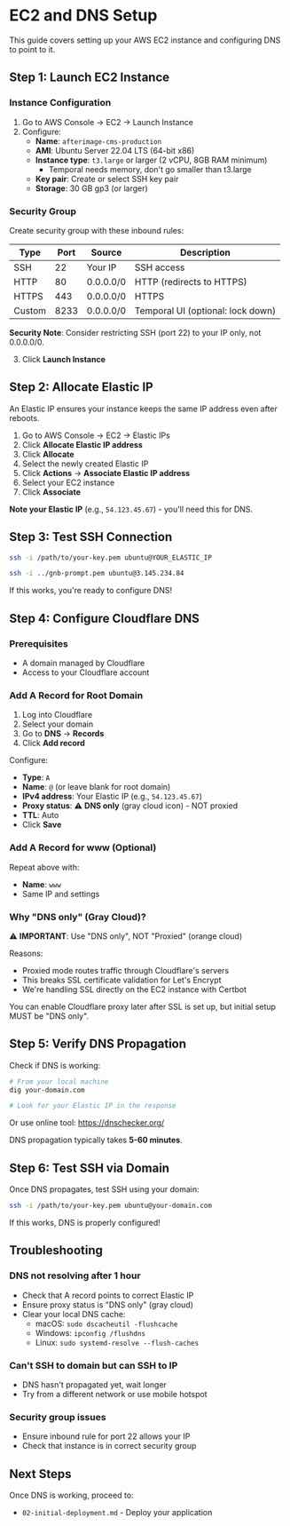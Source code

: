 # EC2 and DNS Setup

This guide covers setting up your AWS EC2 instance and configuring DNS to point to it.

## Step 1: Launch EC2 Instance

### Instance Configuration

1. Go to AWS Console → EC2 → Launch Instance
2. Configure:
   - **Name**: `afterimage-cms-production`
   - **AMI**: Ubuntu Server 22.04 LTS (64-bit x86)
   - **Instance type**: `t3.large` or larger (2 vCPU, 8GB RAM minimum)
     - Temporal needs memory, don't go smaller than t3.large
   - **Key pair**: Create or select SSH key pair
   - **Storage**: 30 GB gp3 (or larger)

### Security Group

Create security group with these inbound rules:

| Type  | Port  | Source    | Description                    |
|-------|-------|-----------|--------------------------------|
| SSH   | 22    | Your IP   | SSH access                     |
| HTTP  | 80    | 0.0.0.0/0 | HTTP (redirects to HTTPS)      |
| HTTPS | 443   | 0.0.0.0/0 | HTTPS                          |
| Custom| 8233  | 0.0.0.0/0 | Temporal UI (optional: lock down) |

**Security Note**: Consider restricting SSH (port 22) to your IP only, not 0.0.0.0/0.

3. Click **Launch Instance**

## Step 2: Allocate Elastic IP

An Elastic IP ensures your instance keeps the same IP address even after reboots.

1. Go to AWS Console → EC2 → Elastic IPs
2. Click **Allocate Elastic IP address**
3. Click **Allocate**
4. Select the newly created Elastic IP
5. Click **Actions** → **Associate Elastic IP address**
6. Select your EC2 instance
7. Click **Associate**

**Note your Elastic IP** (e.g., `54.123.45.67`) - you'll need this for DNS.

## Step 3: Test SSH Connection

```bash
ssh -i /path/to/your-key.pem ubuntu@YOUR_ELASTIC_IP

ssh -i ../gnb-prompt.pem ubuntu@3.145.234.84
```

If this works, you're ready to configure DNS!

## Step 4: Configure Cloudflare DNS

### Prerequisites
- A domain managed by Cloudflare
- Access to your Cloudflare account

### Add A Record for Root Domain

1. Log into Cloudflare
2. Select your domain
3. Go to **DNS** → **Records**
4. Click **Add record**

Configure:
- **Type**: `A`
- **Name**: `@` (or leave blank for root domain)
- **IPv4 address**: Your Elastic IP (e.g., `54.123.45.67`)
- **Proxy status**: ⚠️ **DNS only** (gray cloud icon) - NOT proxied
- **TTL**: Auto
- Click **Save**

### Add A Record for www (Optional)

Repeat above with:
- **Name**: `www`
- Same IP and settings

### Why "DNS only" (Gray Cloud)?

⚠️ **IMPORTANT**: Use "DNS only", NOT "Proxied" (orange cloud)

Reasons:
- Proxied mode routes traffic through Cloudflare's servers
- This breaks SSL certificate validation for Let's Encrypt
- We're handling SSL directly on the EC2 instance with Certbot

You can enable Cloudflare proxy later after SSL is set up, but initial setup MUST be "DNS only".

## Step 5: Verify DNS Propagation

Check if DNS is working:

```bash
# From your local machine
dig your-domain.com

# Look for your Elastic IP in the response
```

Or use online tool: https://dnschecker.org/

DNS propagation typically takes **5-60 minutes**.

## Step 6: Test SSH via Domain

Once DNS propagates, test SSH using your domain:

```bash
ssh -i /path/to/your-key.pem ubuntu@your-domain.com
```

If this works, DNS is properly configured!

## Troubleshooting

### DNS not resolving after 1 hour
- Check that A record points to correct Elastic IP
- Ensure proxy status is "DNS only" (gray cloud)
- Clear your local DNS cache:
  - macOS: `sudo dscacheutil -flushcache`
  - Windows: `ipconfig /flushdns`
  - Linux: `sudo systemd-resolve --flush-caches`

### Can't SSH to domain but can SSH to IP
- DNS hasn't propagated yet, wait longer
- Try from a different network or use mobile hotspot

### Security group issues
- Ensure inbound rule for port 22 allows your IP
- Check that instance is in correct security group

## Next Steps

Once DNS is working, proceed to:
- `02-initial-deployment.md` - Deploy your application
